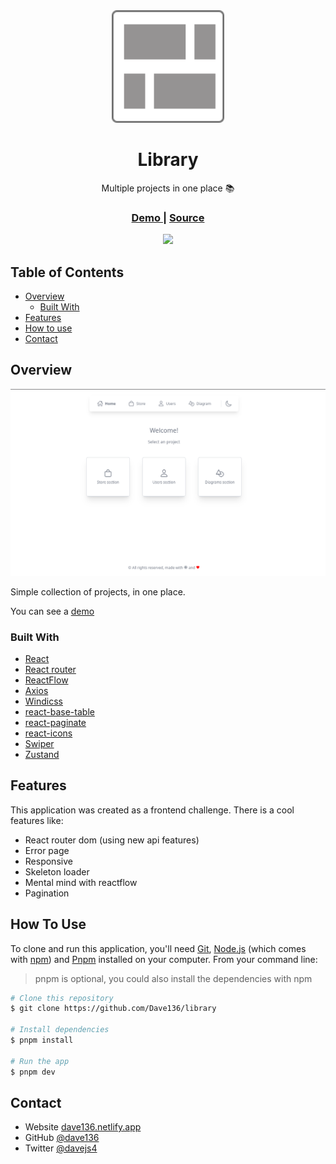 <div align="center">
  <img width="180" src="./docs/logo.svg" alt="Collection App" />
</div>
<h1 align="center">Library</h1>

<div align="center">
   Multiple projects in one place 📚
</div>

<div align="center">
  <h3>
    <a href="https://library-dev-app.netlify.app/">
      Demo
    </a>
    <span> | </span>
    <a href="https://github.com/Dave136/library">
      Source
    </a>
    <span>
  </h3>
</div>

<div align="center">
  <img src="https://api.netlify.com/api/v1/badges/405d285e-8825-47e8-bc13-74b05fa03c16/deploy-status" />
</div>

<!-- TABLE OF CONTENTS -->

## Table of Contents

- [Overview](#overview)
  - [Built With](#built-with)
- [Features](#features)
- [How to use](#how-to-use)
- [Contact](#contact)

<!-- OVERVIEW -->

## Overview

![screenshot](./docs/overview.png)

Simple collection of projects, in one place.

You can see a [demo](https://uploader-image-app.netlify.app/)

### Built With

- [React](https://reactjs.org/)
- [React router](https://reactrouter.com/en/main)
- [ReactFlow](https://reactflow.dev/)
- [Axios](https://axios-http.com/)
- [Windicss](https://windicss.com/)
- [react-base-table](https://autodesk.github.io/react-base-table/)
- [react-paginate](https://www.npmjs.com/package/react-paginate)
- [react-icons](https://react-icons.github.io/react-icons/)
- [Swiper](https://swiperjs.com/react)
- [Zustand](https://zustand-demo.pmnd.rs/)

## Features

This application was created as a frontend challenge. There is a cool  features like:

- React router dom (using new api features)
- Error page
- Responsive
- Skeleton loader
- Mental mind with reactflow
- Pagination

## How To Use

To clone and run this application, you'll need [Git](https://git-scm.com), [Node.js](https://nodejs.org/en/download/) (which comes with [npm](http://npmjs.com)) and [Pnpm](https://pnpm.io/installation) installed on your computer. From your command line:

> pnpm is optional, you could also install the dependencies with npm

```bash
# Clone this repository
$ git clone https://github.com/Dave136/library

# Install dependencies
$ pnpm install

# Run the app
$ pnpm dev
```

## Contact

- Website [dave136.netlify.app](https://dave136.netlify.app/)
- GitHub [@dave136](https://github.com/Dave136)
- Twitter [@davejs4](https://twitter.com/davejs4)
